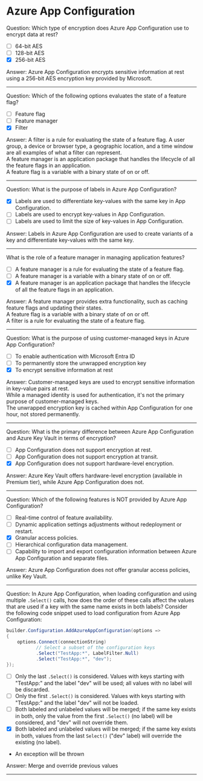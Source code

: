 # Azure App Configuration

Question: Which type of encryption does Azure App Configuration use to encrypt data at rest?

- [ ] 64-bit AES
- [ ] 128-bit AES
- [x] 256-bit AES

Answer: Azure App Configuration encrypts sensitive information at rest using a 256-bit AES encryption key provided by Microsoft.

---

Question: Which of the following options evaluates the state of a feature flag?

- [ ] Feature flag
- [ ] Feature manager
- [x] Filter

Answer: A filter is a rule for evaluating the state of a feature flag. A user group, a device or browser type, a geographic location, and a time window are all examples of what a filter can represent.  
A feature manager is an application package that handles the lifecycle of all the feature flags in an application.  
A feature flag is a variable with a binary state of on or off.

---

Question: What is the purpose of labels in Azure App Configuration?

- [x] Labels are used to differentiate key-values with the same key in App Configuration.
- [ ] Labels are used to encrypt key-values in App Configuration.
- [ ] Labels are used to limit the size of key-values in App Configuration.

Answer: Labels in Azure App Configuration are used to create variants of a key and differentiate key-values with the same key.

---

What is the role of a feature manager in managing application features?

- [ ] A feature manager is a rule for evaluating the state of a feature flag.
- [ ] A feature manager is a variable with a binary state of on or off.
- [x] A feature manager is an application package that handles the lifecycle of all the feature flags in an application.

Answer: A feature manager provides extra functionality, such as caching feature flags and updating their states.  
A feature flag is a variable with a binary state of on or off.  
A filter is a rule for evaluating the state of a feature flag.

---

Question: What is the purpose of using customer-managed keys in Azure App Configuration?

- [ ] To enable authentication with Microsoft Entra ID
- [ ] To permanently store the unwrapped encryption key
- [x] To encrypt sensitive information at rest

Answer: Customer-managed keys are used to encrypt sensitive information in key-value pairs at rest.  
While a managed identity is used for authentication, it's not the primary purpose of customer-managed keys.  
The unwrapped encryption key is cached within App Configuration for one hour, not stored permanently.

---

Question: What is the primary difference between Azure App Configuration and Azure Key Vault in terms of encryption?

- [ ] App Configuration does not support encryption at rest.
- [ ] App Configuration does not support encryption at transit.
- [x] App Configuration does not support hardware-level encryption.

Answer: Azure Key Vault offers hardware-level encryption (available in Premium tier), while Azure App Configuration does not.

---

Question: Which of the following features is NOT provided by Azure App Configuration?

- [ ] Real-time control of feature availability.
- [ ] Dynamic application settings adjustments without redeployment or restart.
- [x] Granular access policies.
- [ ] Hierarchical configuration data management.
- [ ] Capability to import and export configuration information between Azure App Configuration and separate files.

Answer: Azure App Configuration does not offer granular access policies, unlike Key Vault.

---

Question: In Azure App Configuration, when loading configuration and using multiple `.Select()` calls, how does the order of these calls affect the values that are used if a key with the same name exists in both labels? Consider the following code snippet used to load configuration from Azure App Configuration:

```csharp
builder.Configuration.AddAzureAppConfiguration(options =>
{
    options.Connect(connectionString)
           // Select a subset of the configuration keys
           .Select("TestApp:*", LabelFilter.Null)
           .Select("TestApp:*", "dev");
});
```

- [ ] Only the last `.Select()` is considered. Values with keys starting with "TestApp:" and the label "dev" will be used; all values with no label will be discarded.
- [ ] Only the first `.Select()` is considered. Values with keys starting with "TestApp:" and the label "dev" will not be loaded.
- [ ] Both labeled and unlabeled values will be merged; if the same key exists in both, only the value from the first `.Select()` (no label) will be considered, and "dev" will not override them.
- [x] Both labeled and unlabeled values will be merged; if the same key exists in both, values from the last `Select()` ("dev" label) will override the existing (no label).
- An exception will be thrown

Answer: Merge and override previous values

---
